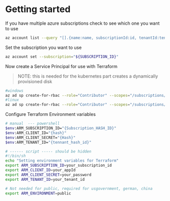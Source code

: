 # Getting started
If you have multiple azure subscriptions check to see which one you want to use
```bash
az account list --query "[].{name:name, subscriptionId:id, tenantId:tenantId}"
```
Set the subscription you want to use
```bash
az account set --subscription="${SUBSCRIPTION_ID}"
```
Now create a Service Principal for use with Terraform
> NOTE: this is needed for the kubernetes part creates a dynamically provisioned disk
```bash
#windows 
az ad sp create-for-rbac --role="Contributor" --scopes="/subscriptions/$env:ARM_SUBCRIPTION_ID"
#linux
az ad sp create-for-rbac --role="Contributor" --scopes="/subscriptions/${SUBSCRIPTION_ID}"
```
Configure Terraform Environment variables
```bash
# manual  --- powershell
$env:ARM_SUBSCRIPTION_ID="{Subscription_HASH_ID}"
$env:ARM_CLIENT_ID="{hash}"
$env:ARM_CLIENT_SECRET="{Hash}"
$env:ARM_TENANT_ID="{tennant_hash_id}"

# ------ script ----- should be hidden
#!/bin/sh
echo "Setting environment variables for Terraform"
export ARM_SUBSCRIPTION_ID=your_subscription_id
export ARM_CLIENT_ID=your_appId
export ARM_CLIENT_SECRET=your_password
export ARM_TENANT_ID=your_tenant_id

# Not needed for public, required for usgovernment, german, china
export ARM_ENVIRONMENT=public
```



